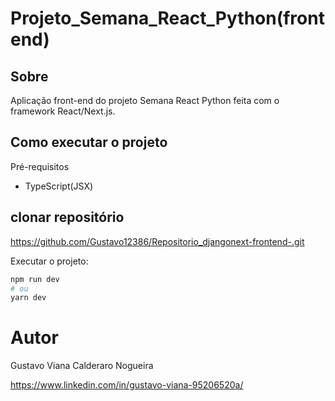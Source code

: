# Projeto_Semana_React_Python(frontend)

## Sobre
Aplicação front-end do projeto Semana React Python feita com o framework React/Next.js.

## Como executar o projeto
Pré-requisitos

 - TypeScript(JSX)
 
 ## clonar repositório
 
 https://github.com/Gustavo12386/Repositorio_djangonext-frontend-.git

Executar o projeto:

```bash
npm run dev
# ou
yarn dev
```

# Autor

Gustavo Viana Calderaro Nogueira

https://www.linkedin.com/in/gustavo-viana-95206520a/




